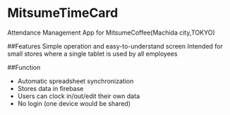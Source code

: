 # MitsumeTimeCard
Attendance Management App for MitsumeCoffee(Machida city,TOKYO)

##Features
Simple operation and easy-to-understand screen
Intended for small stores where a single tablet is used by all employees

##Function
- Automatic spreadsheet synchronization
- Stores data in firebase
- Users can clock in/out/edit their own data
- No login (one device would be shared)
